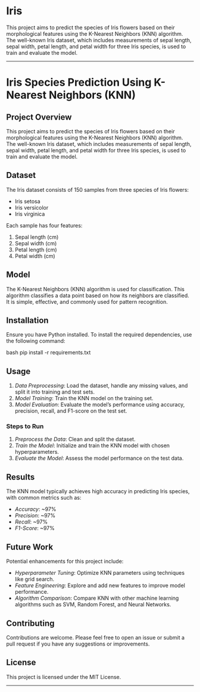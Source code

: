 # Iris
 This project aims to predict the species of Iris flowers based on their morphological features using the K-Nearest Neighbors (KNN) algorithm. The well-known Iris dataset, which includes measurements of sepal length, sepal width, petal length, and petal width for three Iris species, is used to train and evaluate the model.

---

# Iris Species Prediction Using K-Nearest Neighbors (KNN)

## Project Overview

This project aims to predict the species of Iris flowers based on their morphological features using the K-Nearest Neighbors (KNN) algorithm. The well-known Iris dataset, which includes measurements of sepal length, sepal width, petal length, and petal width for three Iris species, is used to train and evaluate the model.

## Dataset

The Iris dataset consists of 150 samples from three species of Iris flowers: 
- Iris setosa
- Iris versicolor
- Iris virginica

Each sample has four features:
1. Sepal length (cm)
2. Sepal width (cm)
3. Petal length (cm)
4. Petal width (cm)

## Model

The K-Nearest Neighbors (KNN) algorithm is used for classification. This algorithm classifies a data point based on how its neighbors are classified. It is simple, effective, and commonly used for pattern recognition.

## Installation

Ensure you have Python installed. To install the required dependencies, use the following command:

bash
pip install -r requirements.txt


## Usage

1. *Data Preprocessing*: Load the dataset, handle any missing values, and split it into training and test sets.
2. *Model Training*: Train the KNN model on the training set.
3. *Model Evaluation*: Evaluate the model’s performance using accuracy, precision, recall, and F1-score on the test set.

### Steps to Run

1. *Preprocess the Data*: Clean and split the dataset.
2. *Train the Model*: Initialize and train the KNN model with chosen hyperparameters.
3. *Evaluate the Model*: Assess the model performance on the test data.

## Results

The KNN model typically achieves high accuracy in predicting Iris species, with common metrics such as:

- *Accuracy*: ~97%
- *Precision*: ~97%
- *Recall*: ~97%
- *F1-Score*: ~97%

## Future Work

Potential enhancements for this project include:
- *Hyperparameter Tuning*: Optimize KNN parameters using techniques like grid search.
- *Feature Engineering*: Explore and add new features to improve model performance.
- *Algorithm Comparison*: Compare KNN with other machine learning algorithms such as SVM, Random Forest, and Neural Networks.

## Contributing

Contributions are welcome. Please feel free to open an issue or submit a pull request if you have any suggestions or improvements.

## License

This project is licensed under the MIT License.

---

